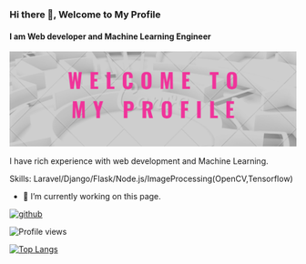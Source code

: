 ### Hi there 👋, Welcome to My Profile
#### I am Web developer and Machine Learning Engineer
![I am Web developer and Machine Learning Engineer](./img/banner.png)

I have rich experience with web development and Machine Learning.

Skills: Laravel/Django/Flask/Node.js/ImageProcessing(OpenCV,Tensorflow)

- 🔭 I’m currently working on this page. 


[<img src='https://cdn.jsdelivr.net/npm/simple-icons@3.0.1/icons/github.svg' alt='github' height='40'>](https://github.com/skyhdev)  

![Profile views](https://gpvc.arturio.dev/skyhdev)

[![Top Langs](https://github-readme-stats.vercel.app/api/top-langs/?username=skyhdev)](https://github.com/anuraghazra/github-readme-stats)
